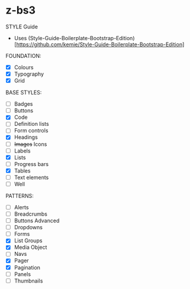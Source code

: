# z-bs3

STYLE Guide

- Uses (Style-Guide-Boilerplate-Bootstrap-Edition)[https://github.com/kemie/Style-Guide-Boilerplate-Bootstrap-Edition]

FOUNDATION:
- [x] Colours
- [x] Typography
- [x] Grid

BASE STYLES:
- [ ] Badges
- [ ] Buttons
- [x] Code
- [ ] Definition lists
- [ ] Form controls  
- [x] Headings
- [ ] ~~Images~~ Icons
- [ ] Labels
- [x] Lists   
- [ ] Progress bars
- [x] Tables
- [ ] Text elements
- [ ] Well

PATTERNS:
- [ ] Alerts
- [ ] Breadcrumbs
- [ ] Buttons Advanced
- [ ] Dropdowns
- [ ] Forms
- [x] List Groups
- [x] Media Object
- [ ] Navs
- [x] Pager
- [x] Pagination
- [ ] Panels
- [ ] Thumbnails   
